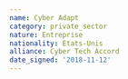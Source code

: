 ```yaml
---
name: Cyber Adapt
category: private_sector
nature: Entreprise
nationality: Etats-Unis
alliance: Cyber Tech Accord
date_signed: '2018-11-12'
---
```

    